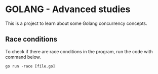 # GOLANG - Advanced studies

This is a project to learn about some Golang concurrency concepts.

## Race conditions

To check if there are race conditions in the program, run the code with command below.

```shell
go run -race [file.go]
```
